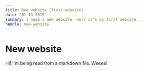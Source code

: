 ```yaml
---
title: New website (first website)
date: "01-13-2019"
summary: I made a new website, well it's my first website.
handle: new-website
---
```


# New website

Hi! I'm being read from a markdown file. Weeee!
